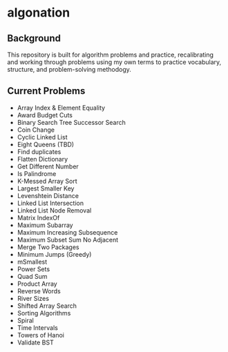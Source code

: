 # algonation

## Background
This repository is built for algorithm problems and practice, recalibrating and working through problems using my own terms to practice vocabulary, structure, and problem-solving methodogy.

## Current Problems
- Array Index & Element Equality
- Award Budget Cuts
- Binary Search Tree Successor Search
- Coin Change
- Cyclic Linked List
- Eight Queens (TBD)
- Find duplicates
- Flatten Dictionary
- Get Different Number
- Is Palindrome
- K-Messed Array Sort
- Largest Smaller Key
- Levenshtein Distance
- Linked List Intersection
- Linked List Node Removal
- Matrix IndexOf
- Maximum Subarray
- Maximum Increasing Subsequence
- Maximum Subset Sum No Adjacent
- Merge Two Packages
- Minimum Jumps (Greedy)
- mSmallest
- Power Sets
- Quad Sum
- Product Array
- Reverse Words
- River Sizes
- Shifted Array Search
- Sorting Algorithms
- Spiral
- Time Intervals
- Towers of Hanoi
- Validate BST
